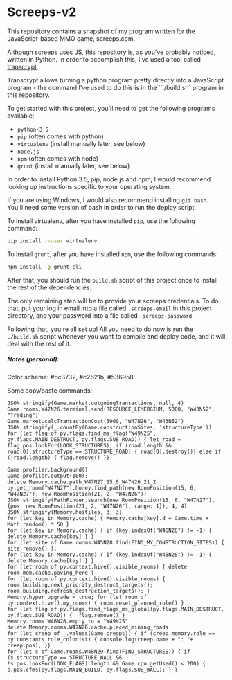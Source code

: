 Screeps-v2
==========

This repository contains a snapshot of my program written for the JavaScript-based MMO game, screeps.com.

Although screeps uses JS, this repository is, as you've probably noticed, written in Python. In order to accomplish this,
I've used a tool called [transcrypt](transcrypt.com).

Transcrypt allows turning a python program pretty directly into a JavaScript program - the command I've used to do this
is in the ``./build.sh` program in this repository.

To get started with this project, you'll need to get the following programs available:
- `python-3.5`
- `pip` (often comes with python)
- `virtualenv` (install manually later, see below)
- `node.js`
- `npm` (often comes with node)
- `grunt` (install manually later, see below)

In order to install Python 3.5, pip, node.js and npm, I would recommend looking up instructions specific to your
operating system.

If you are using Windows, I would also recommend installing `git bash`. You'll need some version of bash in order to run
the deploy script.

To install virtualenv, after you have installed `pip`, use the following command:

```sh
pip install --user virtualenv
```

To install `grunt`, after you have installed `npm`, use the following commands:
```sh
npm install -g grunt-cli
```

After that, you should run the `build.sh` script of this project once to install the rest of the dependencies.

The only remaining step will be to provide your screeps credentials. To do that, put your log in email into a file
called `.screeps-email` in this project directory, and your password into a file called `.screeps-password`.

Following that, you're all set up! All you need to do now is run the `./build.sh` script whenever you want to compile
and deploy code, and it will deal with the rest of it.


##### Notes (personal):

Color scheme: #5c3732, #c2621b, #536958

Some copy/paste commands:

```
JSON.stringify(Game.market.outgoingTransactions, null, 4)
Game.rooms.W47N26.terminal.send(RESOURCE_LEMERGIUM, 5000, "W43N52", "Trading")
Game.market.calcTransactionCost(5000, "W47N26", "W43N52")
JSON.stringify(_.countBy(Game.constructionSites, 'structureType'))
for (let flag of py.flags.find_ms_flag("W49N25", py.flags.MAIN_DESTRUCT, py.flags.SUB_ROAD)) { let road = flag.pos.lookFor(LOOK_STRUCTURES); if (road.length && road[0].structureType == STRUCTURE_ROAD) { road[0].destroy()} else if (!road.length) { flag.remove() }}

Game.profiler.background()
Game.profiler.output(100);
delete Memory.cache.path_W47N27_15_6_W47N26_21_2
py.get_room("W47N27").honey.find_path(new RoomPosition(15, 6, "W47N27"), new RoomPosition(21, 2, "W47N26"))
JSON.stringify(PathFinder.search(new RoomPosition(15, 6, "W47N27"), {pos: new RoomPosition(21, 2, "W47N26"), range: 1}), 4, 4)
JSON.stringify(Memory.hostiles, 3, 3)
for (let key in Memory.cache) { Memory.cache[key].d = Game.time + Math.random() * 50 }
for (let key in Memory.cache) { if (key.indexOf("W46N28") != -1) { delete Memory.cache[key] } }
for (let site of Game.rooms.W45N28.find(FIND_MY_CONSTRUCTION_SITES)) { site.remove() };
for (let key in Memory.cache) { if (key.indexOf("W45N28") != -1) { delete Memory.cache[key] } }
for (let room of py.context.hive().visible_rooms) { delete room.mem.cache.paving_here }
for (let room of py.context.hive().visible_rooms) { room.building.next_priority_destruct_targets(); room.building.refresh_destruction_targets(); }
Memory.hyper_upgrade = true; for (let room of py.context.hive().my_rooms) { room.reset_planned_role() }
for (let flag of py.flags.find_flags_ms_global(py.flags.MAIN_DESTRUCT, py.flags.SUB_ROAD)) {  flag.remove() }
Memory.rooms.W46N28.empty_to = "W49N25"
delete Memory.rooms.W47N26.cache.placed_mining_roads
for (let creep of _.values(Game.creeps)) { if (creep.memory.role == py.constants.role_colonist) { console.log(creep.name + ": "+ creep.pos); }}
for (let s of Game.rooms.W48N29.find(FIND_STRUCTURES)) { if (s.structureType == STRUCTURE_WALL && !s.pos.lookFor(LOOK_FLAGS).length && Game.cpu.getUsed() < 200) { s.pos.cfms(py.flags.MAIN_BUILD, py.flags.SUB_WALL); } }
```
